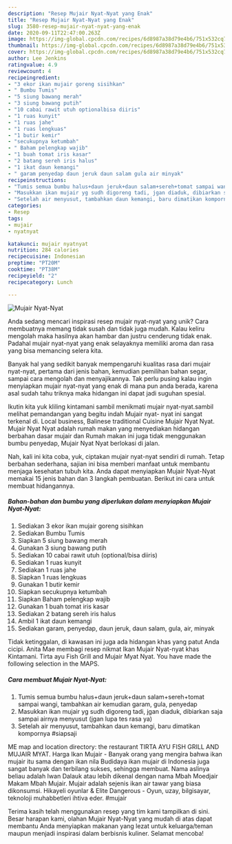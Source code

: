```yaml
---
description: "Resep Mujair Nyat-Nyat yang Enak"
title: "Resep Mujair Nyat-Nyat yang Enak"
slug: 3580-resep-mujair-nyat-nyat-yang-enak
date: 2020-09-11T22:47:00.263Z
image: https://img-global.cpcdn.com/recipes/6d8987a38d79e4b6/751x532cq70/mujair-nyat-nyat-foto-resep-utama.jpg
thumbnail: https://img-global.cpcdn.com/recipes/6d8987a38d79e4b6/751x532cq70/mujair-nyat-nyat-foto-resep-utama.jpg
cover: https://img-global.cpcdn.com/recipes/6d8987a38d79e4b6/751x532cq70/mujair-nyat-nyat-foto-resep-utama.jpg
author: Lee Jenkins
ratingvalue: 4.9
reviewcount: 4
recipeingredient:
- "3 ekor ikan mujair goreng sisihkan"
- " Bumbu Tumis"
- "5 siung bawang merah"
- "3 siung bawang putih"
- "10 cabai rawit utuh optionalbisa diiris"
- "1 ruas kunyit"
- "1 ruas jahe"
- "1 ruas lengkuas"
- "1 butir kemir"
- "secukupnya ketumbah"
- " Baham pelengkap wajib"
- "1 buah tomat iris kasar"
- "2 batang sereh iris halus"
- "1 ikat daun kemangi"
- " garam penyedap daun jeruk daun salam gula air minyak"
recipeinstructions:
- "Tumis semua bumbu halus+daun jeruk+daun salam+sereh+tomat sampai wangi, tambahkan air kemudian garam, gula, penyedap"
- "Masukkan ikan mujair yg sudh digoreng tadi, jgan diaduk, dibiarkan saja sampai airnya menyusut (jgan lupa tes rasa ya)"
- "Setelah air menyusut, tambahkan daun kemangi, baru dimatikan kompornya #siapsaji"
categories:
- Resep
tags:
- mujair
- nyatnyat

katakunci: mujair nyatnyat 
nutrition: 284 calories
recipecuisine: Indonesian
preptime: "PT20M"
cooktime: "PT38M"
recipeyield: "2"
recipecategory: Lunch

---
```



![Mujair Nyat-Nyat](https://img-global.cpcdn.com/recipes/6d8987a38d79e4b6/751x532cq70/mujair-nyat-nyat-foto-resep-utama.jpg)

Anda sedang mencari inspirasi resep mujair nyat-nyat yang unik? Cara membuatnya memang tidak susah dan tidak juga mudah. Kalau keliru mengolah maka hasilnya akan hambar dan justru cenderung tidak enak. Padahal mujair nyat-nyat yang enak selayaknya memiliki aroma dan rasa yang bisa memancing selera kita.

Banyak hal yang sedikit banyak mempengaruhi kualitas rasa dari mujair nyat-nyat, pertama dari jenis bahan, kemudian pemilihan bahan segar, sampai cara mengolah dan menyajikannya. Tak perlu pusing kalau ingin menyiapkan mujair nyat-nyat yang enak di mana pun anda berada, karena asal sudah tahu triknya maka hidangan ini dapat jadi suguhan spesial.

Ikutin kita yuk kliling kintamani sambil menikmati mujair nyat-nyat.sambil melihat pemandangan yang begitu indah Mujair nyat- nyat ini sangat terkenal di. Local business, Balinese traditional Cuisine Mujair Nyat Nyat. Mujair Nyat Nyat adalah rumah makan yang menyediakan hidangan berbahan dasar mujair dan Rumah makan ini juga tidak menggunakan bumbu penyedap, Mujair Nyat Nyat berlokasi di jalan.


Nah, kali ini kita coba, yuk, ciptakan mujair nyat-nyat sendiri di rumah. Tetap berbahan sederhana, sajian ini bisa memberi manfaat untuk membantu menjaga kesehatan tubuh kita. Anda dapat menyiapkan Mujair Nyat-Nyat memakai 15 jenis bahan dan 3 langkah pembuatan. Berikut ini cara untuk membuat hidangannya.

<!--inarticleads1-->

##### Bahan-bahan dan bumbu yang diperlukan dalam menyiapkan Mujair Nyat-Nyat:

1. Sediakan 3 ekor ikan mujair goreng sisihkan
1. Sediakan  Bumbu Tumis
1. Siapkan 5 siung bawang merah
1. Gunakan 3 siung bawang putih
1. Sediakan 10 cabai rawit utuh (optional/bisa diiris)
1. Sediakan 1 ruas kunyit
1. Sediakan 1 ruas jahe
1. Siapkan 1 ruas lengkuas
1. Gunakan 1 butir kemir
1. Siapkan secukupnya ketumbah
1. Siapkan  Baham pelengkap wajib
1. Gunakan 1 buah tomat iris kasar
1. Sediakan 2 batang sereh iris halus
1. Ambil 1 ikat daun kemangi
1. Sediakan  garam, penyedap, daun jeruk, daun salam, gula, air, minyak


Tidak ketinggalan, di kawasan ini juga ada hidangan khas yang patut Anda cicipi. Anita Mae membagi resep nikmat Ikan Mujair Nyat-nyat khas Kintamani. Tirta ayu Fish Grill and Mujair Myat Nyat. You have made the following selection in the MAPS. 

<!--inarticleads2-->

##### Cara membuat Mujair Nyat-Nyat:

1. Tumis semua bumbu halus+daun jeruk+daun salam+sereh+tomat sampai wangi, tambahkan air kemudian garam, gula, penyedap
1. Masukkan ikan mujair yg sudh digoreng tadi, jgan diaduk, dibiarkan saja sampai airnya menyusut (jgan lupa tes rasa ya)
1. Setelah air menyusut, tambahkan daun kemangi, baru dimatikan kompornya #siapsaji


ME map and location directory: the restaurant TIRTA AYU FISH GRILL AND MUJAIR MYAT. Harga Ikan Mujair - Banyak orang yang mengira bahwa ikan mujair itu sama dengan ikan nila Budidaya ikan mujair di Indonesia juga sangat banyak dan terbilang sukses, sehingga membuat. Nama aslinya beliau adalah Iwan Dalauk atau lebih dikenal dengan nama Mbah Moedjair Makam Mbah Mujair. Mujair adalah sejenis ikan air tawar yang biasa dikonsumsi. Hikayeli oyunlar &amp; Elite Dangerous - Oyun, uzay, bilgisayar, teknoloji muhabbetleri ihtiva eder. #mujair 

Terima kasih telah menggunakan resep yang tim kami tampilkan di sini. Besar harapan kami, olahan Mujair Nyat-Nyat yang mudah di atas dapat membantu Anda menyiapkan makanan yang lezat untuk keluarga/teman maupun menjadi inspirasi dalam berbisnis kuliner. Selamat mencoba!
